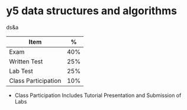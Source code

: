 # y5 data structures and algorithms
 ds&a

| Item                | %   |
|---------------------|-----|
| Exam                | 40% |
| Written Test        | 25% | 1 Aug
| Lab Test            | 25% |
| Class Participation | 10% |

- Class Participation Includes Tutorial Presentation and Submission of Labs